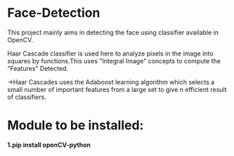 # Face-Detection

This project mainly aims in detecting the face using classifier available in OpenCV.

Haar Cascade classifier is used here to analyze pixels in the image into squares by functions.This uses "Integral Image" concepts to compute the "Features" Detected.

->Haar Cascades uses the Adaboost learning algorithm which selects a small number of important features from a large set to give n efficient result of classifiers.


# Module to be installed:
<b>1.pip install openCV-python</b>
